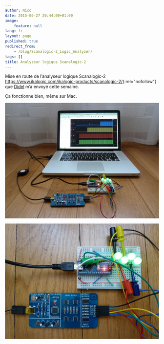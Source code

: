 ```yaml
---
author: Nico
date: 2015-06-27 20:44:00+01:00
image:
    feature: null
lang: fr
layout: page
published: true
redirect_from:
    - /blog/Scanalogic-2_Logic_Analyzer/
tags: []
title: Analyseur logique Scanalogic-2
---
```


Mise en route de l’analyseur logique Scanalogic-2
<https://www.ikalogic.com/ikalogic-products/scanalogic-2/>{:rel="nofollow"}
que [Didel](https://www.didel.com/) m’a envoyé cette semaine.

Ça fonctionne bien, même sur Mac.

[![ouilogique.com – Scanalogic-2_Logic_Analyzer][img_1]][img_1]

[img_1]: ../files/2015-06-27-Scanalogic-2_Logic_Analyzer/images/Scanalogic-2_Logic_Analyzer_001.jpg

[![ouilogique.com – Scanalogic-2_Logic_Analyzer][img_2]][img_2]

[img_2]: ../files/2015-06-27-Scanalogic-2_Logic_Analyzer/images/Scanalogic-2_Logic_Analyzer_002.jpg
